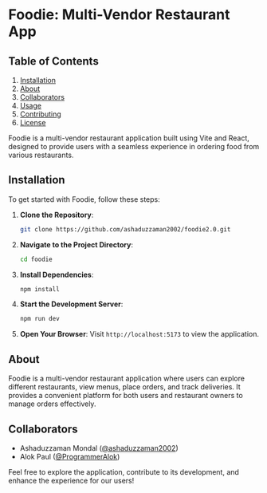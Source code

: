 # Foodie: Multi-Vendor Restaurant App

## Table of Contents

1. [Installation](#installation)
2. [About](#about)
3. [Collaborators](#collaborators)
4. [Usage](#usage)
5. [Contributing](#contributing)
6. [License](#license)

Foodie is a multi-vendor restaurant application built using Vite and React, designed to provide users with a seamless experience in ordering food from various restaurants.

## Installation

To get started with Foodie, follow these steps:

1. **Clone the Repository**:

   ```bash
   git clone https://github.com/ashaduzzaman2002/foodie2.0.git
   ```

2. **Navigate to the Project Directory**:

   ```bash
   cd foodie
   ```

3. **Install Dependencies**:

   ```bash
   npm install
   ```

4. **Start the Development Server**:

   ```bash
   npm run dev
   ```

5. **Open Your Browser**:
   Visit `http://localhost:5173` to view the application.

## About

Foodie is a multi-vendor restaurant application where users can explore different restaurants, view menus, place orders, and track deliveries. It provides a convenient platform for both users and restaurant owners to manage orders effectively.

## Collaborators

- Ashaduzzaman Mondal ([@ashaduzzaman2002](https://github.com/ashaduzzaman2002))
- Alok Paul ([@ProgrammerAlok](https://github.com/ProgrammerAlok))

Feel free to explore the application, contribute to its development, and enhance the experience for our users!
